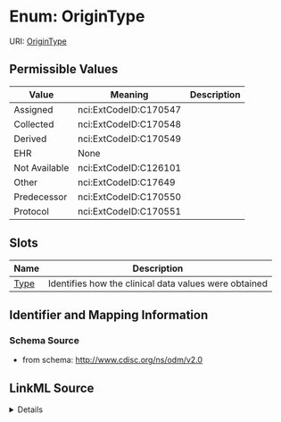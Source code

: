 # Enum: OriginType



URI: [OriginType](OriginType)

## Permissible Values

| Value | Meaning | Description |
| --- | --- | --- |
| Assigned | nci:ExtCodeID:C170547 |  |
| Collected | nci:ExtCodeID:C170548 |  |
| Derived | nci:ExtCodeID:C170549 |  |
| EHR | None |  |
| Not Available | nci:ExtCodeID:C126101 |  |
| Other | nci:ExtCodeID:C17649 |  |
| Predecessor | nci:ExtCodeID:C170550 |  |
| Protocol | nci:ExtCodeID:C170551 |  |




## Slots

| Name | Description |
| ---  | --- |
| [Type](Type.md) | Identifies how the clinical data values were obtained |






## Identifier and Mapping Information







### Schema Source


* from schema: http://www.cdisc.org/ns/odm/v2.0




## LinkML Source

<details>
```yaml
name: OriginType
from_schema: http://www.cdisc.org/ns/odm/v2.0
rank: 1000
permissible_values:
  Assigned:
    text: Assigned
    meaning: nci:ExtCodeID:C170547
    is_a: OriginType
  Collected:
    text: Collected
    meaning: nci:ExtCodeID:C170548
    is_a: OriginType
  Derived:
    text: Derived
    meaning: nci:ExtCodeID:C170549
    is_a: OriginType
  EHR:
    text: EHR
    is_a: OriginType
  Not Available:
    text: Not Available
    meaning: nci:ExtCodeID:C126101
    is_a: OriginType
  Other:
    text: Other
    meaning: nci:ExtCodeID:C17649
    is_a: OriginType
  Predecessor:
    text: Predecessor
    meaning: nci:ExtCodeID:C170550
    is_a: OriginType
  Protocol:
    text: Protocol
    meaning: nci:ExtCodeID:C170551
    is_a: OriginType

```
</details>
